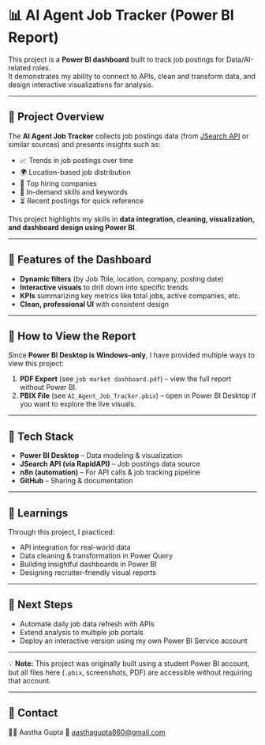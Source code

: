 # 📊 AI Agent Job Tracker (Power BI Report)

This project is a **Power BI dashboard** built to track job postings for Data/AI-related roles.  
It demonstrates my ability to connect to APIs, clean and transform data, and design interactive visualizations for analysis.

---

## 🔹 Project Overview
The **AI Agent Job Tracker** collects job postings data (from [JSearch API](https://rapidapi.com/letscrape-6bRBa3QguO5/api/jsearch/) or similar sources) and presents insights such as:
- 📈 Trends in job postings over time  
- 🌍 Location-based job distribution  
- 🏢 Top hiring companies  
- 📝 In-demand skills and keywords  
- ⏳ Recent postings for quick reference  

This project highlights my skills in **data integration, cleaning, visualization, and dashboard design using Power BI**.

---

## 🔹 Features of the Dashboard
- **Dynamic filters** (by Job Ttile, location, company, posting date)  
- **Interactive visuals** to drill down into specific trends  
- **KPIs** summarizing key metrics like total jobs, active companies, etc.  
- **Clean, professional UI** with consistent design  

---

## 🔹 How to View the Report
Since **Power BI Desktop is Windows-only**, I have provided multiple ways to view this project:

1. **PDF Export** (see `job market dashboard.pdf`) – view the full report without Power BI.  
2. **PBIX File** (see `AI_Agent_Job_Tracker.pbix`) – open in Power BI Desktop if you want to explore the live visuals.  

---

## 🔹 Tech Stack
- **Power BI Desktop** – Data modeling & visualization  
- **JSearch API (via RapidAPI)** – Job postings data source  
- **n8n (automation)** – For API calls & job tracking pipeline  
- **GitHub** – Sharing & documentation  

---


## 🔹 Learnings
Through this project, I practiced:
- API integration for real-world data  
- Data cleaning & transformation in Power Query  
- Building insightful dashboards in Power BI  
- Designing recruiter-friendly visual reports  

---

## 🔹 Next Steps
- Automate daily job data refresh with APIs  
- Extend analysis to multiple job portals  
- Deploy an interactive version using my own Power BI Service account  

---

💡 **Note:** This project was originally built using a student Power BI account, but all files here (`.pbix`, screenshots, PDF) are accessible without requiring that account.

---

## 🔹 Contact
👩‍💻 Aastha Gupta 
📧 aasthagupta860@gmail.com  

